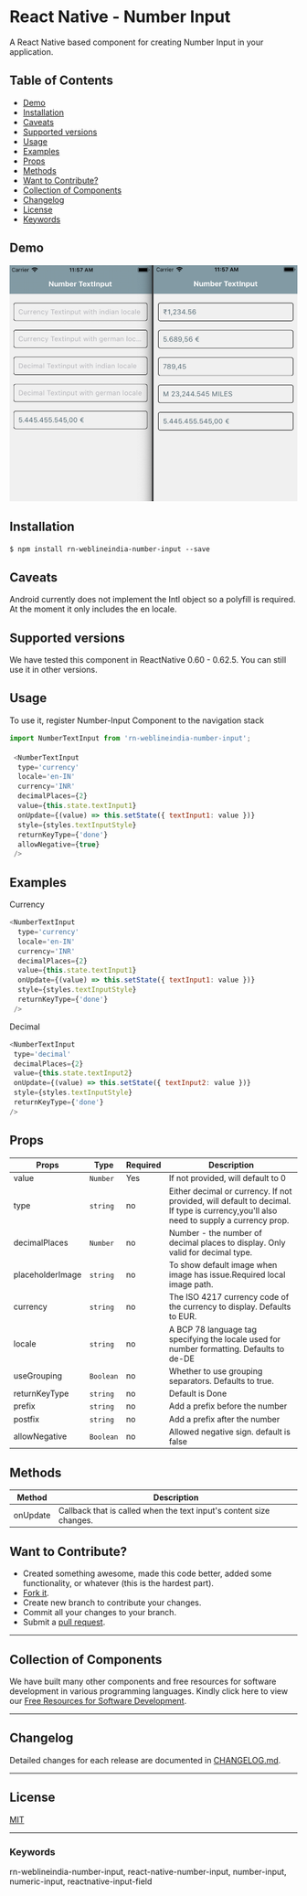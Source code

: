 # React Native - Number Input

A React Native based component for creating Number Input in your application.

## Table of Contents 

- [Demo](#demo)
- [Installation](#installation)
- [Caveats](#caveats)
- [Supported versions](#supported-versions)
- [Usage](#usage)
- [Examples](#examples)
- [Props](#props)
- [Methods](#methods)
- [Want to Contribute?](#want-to-contribute?)
- [Collection of Components](#collection-of-components)
- [Changelog](#changelog)
- [License](#license)
- [Keywords](#keywords)

## Demo

[![](Numeric.png)](https://github.com/weblineindia/React-Native-Number-Input/blob/master/Numeric.png)

## Installation

`$ npm install rn-weblineindia-number-input --save`

## Caveats

Android currently does not implement the Intl object so a polyfill is required. At the moment it only includes the en locale.

## Supported versions

We have tested this component in ReactNative 0.60 - 0.62.5. You can still use it in other versions.

## Usage

To use it, register Number-Input Component to the navigation stack

```javascript
import NumberTextInput from 'rn-weblineindia-number-input';

 <NumberTextInput
  type='currency'
  locale='en-IN'
  currency='INR'
  decimalPlaces={2}
  value={this.state.textInput1}
  onUpdate={(value) => this.setState({ textInput1: value })}
  style={styles.textInputStyle}
  returnKeyType={'done'}
  allowNegative={true}
 />
```

## Examples

Currency

```javascript
<NumberTextInput
  type='currency'
  locale='en-IN'
  currency='INR'
  decimalPlaces={2}
  value={this.state.textInput1}
  onUpdate={(value) => this.setState({ textInput1: value })}
  style={styles.textInputStyle}
  returnKeyType={'done'}
 />
```

Decimal

```javascript
<NumberTextInput
 type='decimal'
 decimalPlaces={2}
 value={this.state.textInput2}
 onUpdate={(value) => this.setState({ textInput2: value })}
 style={styles.textInputStyle}
 returnKeyType={'done'}
/>
```

## Props

| **Props**       | **Type** | **Required** | **Description**                                                                                                                      |
|-----------------|----------|--------------|--------------------------------------------------------------------------------------------------------------------------------------|
| value           | `Number` | Yes          | If not provided, will default to 0                                                                                                   |
| type            | `string` | no           | Either decimal or currency. If not provided, will default to decimal. If type is currency,you'll also need to supply a currency prop.|
| decimalPlaces   | `Number` | no           | Number - the number of decimal places to display. Only valid for decimal type.                                                       |
| placeholderImage| `string` | no           | To show default image when image has issue.Required local image path.                                                                |
| currency        | `string` | no           | The ISO 4217 currency code of the currency to display. Defaults to EUR.                                                              |
| locale          | `string` | no           | A BCP 78 language tag specifying the locale used for number formatting. Defaults to de-DE                                            |
| useGrouping     | `Boolean`| no           | Whether to use grouping separators. Defaults to true.                                                                                |
| returnKeyType   | `string` | no           | Default is Done                                                                                                                      |
| prefix          | `string` | no           | Add a prefix before the number                                                                                                       |
| postfix         | `string` | no           | Add a prefix after the number                                                                                                        |
| allowNegative   | `Boolean`| no           | Allowed negative sign. default is false                                                                                              |


## Methods

| **Method**           | **Description**                                                             |
|----------------------|-----------------------------------------------------------------------------|
| onUpdate             | Callback that is called when the text input's content size changes.         |


## Want to Contribute?

- Created something awesome, made this code better, added some functionality, or whatever (this is the hardest part).
- [Fork it](http://help.github.com/forking/).
- Create new branch to contribute your changes.
- Commit all your changes to your branch.
- Submit a [pull request](http://help.github.com/pull-requests/).

-----

## Collection of Components

We have built many other components and free resources for software development in various programming languages. Kindly click here to view our [Free Resources for Software Development](https://www.weblineindia.com/software-development-resources.html).

------

## Changelog

Detailed changes for each release are documented in [CHANGELOG.md](./CHANGELOG.md).

------

## License

[MIT](LICENSE)

[mit]: https://github.com/weblineindia/React-Native-Number-Input/blob/master/LICENSE

------

### Keywords

 rn-weblineindia-number-input, react-native-number-input, number-input, numeric-input, reactnative-input-field
 
